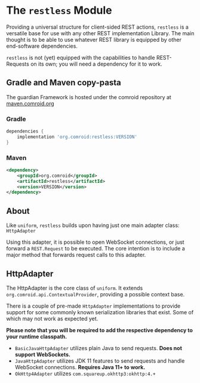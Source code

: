# The `restless` Module

Providing a universal structure for client-sided REST actions, `restless` is a versatile base for use with any other
REST implementation Library. The main thought is to be able to use whatever REST library is equipped by other
end-software dependencies.

`restless` is not (yet) equipped with the capabilities to handle REST-Requests on its own; you will need a dependency
for it to work.

## Gradle and Maven copy-pasta

The guardian Framework is hosted under the comroid repository
at [maven.comroid.org](https://maven.comroid.org/org/comroid/restless)

### Gradle

```groovy
dependencies {
    implementation 'org.comroid:restless:VERSION'
}
```

### Maven

```xml
<dependency>
    <groupId>org.comroid</groupId>
    <artifactId>restless</artifactId>
    <version>VERSION</version>
</dependency>
```

## About

Like `uniform`, `restless` builds upon having just one main adapter class: `HttpAdapter`

Using this adapter, it is possible to open WebSocket connections, or just forward a `REST.Request` to be executed. The
core intention is to include a major method that forwards request calls to this adapter.

## HttpAdapter

The HttpAdapter is the core class of `uniform`. It extends `org.comroid.api.ContextualProvider`, providing a possible
context base.

There is a couple of pre-made `HttpAdapter` implementations to provide support for some commonly known serialization
libraries that exist. Some of which may not work as expected yet.

**Please note that you will be required to add the respective dependency to your runtime classpath.**

- `BasicJavaHttpAdapter` utilizes plain Java to send requests. **Does not support WebSockets.**
- `JavaHttpAdapter` utilizes JDK 11 features to send requests and handle WebSocket connections. **Requires Java 11+ to
  work.**
- `OkHttp4Adapter` utilizes `com.squareup.okhttp3:okhttp:4.+`
